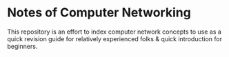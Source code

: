 # Notes of Computer Networking

This repository is an effort to index computer network concepts to use as a quick revision guide for relatively experienced folks & quick introduction for beginners.
